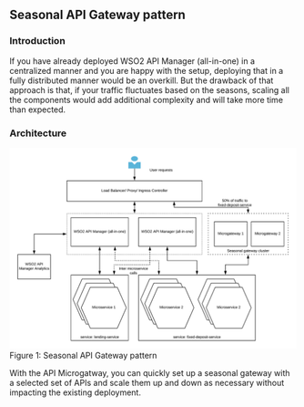 ## Seasonal API Gateway pattern

### Introduction
If you have already deployed WSO2 API Manager (all-in-one) in a centralized manner and you are happy with the setup, deploying that in a fully distributed manner would be an overkill. But the drawback of that approach is that, if your traffic fluctuates based on the seasons, scaling all the components would add additional complexity and will take more time than expected. 

### Architecture

![Seasonal API Gateway pattern](Microgateway-Pattern3-Seasonal-Gateway.png)
Figure 1: Seasonal API Gateway pattern

With the API Microgatway, you can quickly set up a seasonal gateway with a selected set of APIs and scale them up and down as necessary without impacting the existing deployment. 
